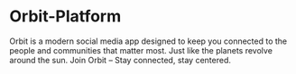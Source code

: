 # Orbit-Platform
Orbit is a modern social media app designed to keep you connected to the people and communities that matter most. Just like the planets revolve around the sun.  Join Orbit – Stay connected, stay centered.

